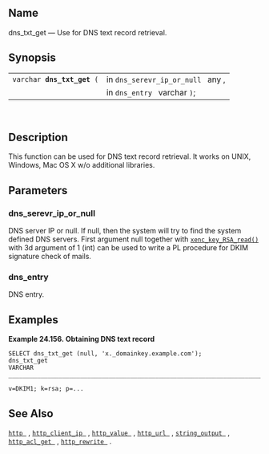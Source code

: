 <div id="fn_dns_txt_get" class="refentry">

<div class="titlepage">

</div>

<div class="refnamediv">

## Name

dns_txt_get — Use for DNS text record retrieval.

</div>

<div class="refsynopsisdiv">

## Synopsis

<div id="fsyn_dns_txt_get" class="funcsynopsis">

|                                 |                                   |
|---------------------------------|-----------------------------------|
| `varchar `**`dns_txt_get`**` (` | in `dns_serevr_ip_or_null ` any , |
|                                 | in `dns_entry ` varchar `)`;      |

<div class="funcprototype-spacer">

 

</div>

</div>

</div>

<div id="desc_dns_txt_get" class="refsect1">

## Description

This function can be used for DNS text record retrieval. It works on
UNIX, Windows, Mac OS X w/o additional libraries.

</div>

<div id="params_dns_txt_get" class="refsect1">

## Parameters

<div id="id92375" class="refsect2">

### dns_serevr_ip_or_null

DNS server IP or null. If null, then the system will try to find the
system defined DNS servers. First argument null together with
<a href="fn_xenc_key_rsa_read.html" class="link"
title="xenc_key_RSA_read"><code
class="function">xenc_key_RSA_read()</code></a> with 3d argument of 1
(int) can be used to write a PL procedure for DKIM signature check of
mails.

</div>

<div id="id92380" class="refsect2">

### dns_entry

DNS entry.

</div>

</div>

<div id="examples_dns_txt_get" class="refsect1">

## Examples

<div id="ex_dns_txt_get" class="example">

**Example 24.156. Obtaining DNS text record**

<div class="example-contents">

``` programlisting
SELECT dns_txt_get (null, 'x._domainkey.example.com');
dns_txt_get
VARCHAR
_______________________________________________________________________________

v=DKIM1; k=rsa; p=...
```

</div>

</div>

  

</div>

<div id="seealso_dns_txt_get" class="refsect1">

## See Also

<a href="fn_http.html" class="link" title="http"><code
class="function">http </code></a> ,
<a href="fn_http_client_ip.html" class="link"
title="http_client_ip"><code class="function">http_client_ip </code></a>
, <a href="fn_http_value.html" class="link" title="http_value"><code
class="function">http_value </code></a> ,
<a href="fn_http_url.html" class="link" title="http_url"><code
class="function">http_url </code></a> ,
<a href="fn_string_output.html" class="link" title="string_output"><code
class="function">string_output </code></a> ,
<a href="fn_http_acl_get.html" class="link" title="http_acl_get"><code
class="function">http_acl_get </code></a> ,
<a href="fn_http_rewrite.html" class="link" title="http_rewrite"><code
class="function">http_rewrite </code></a> .

</div>

</div>
